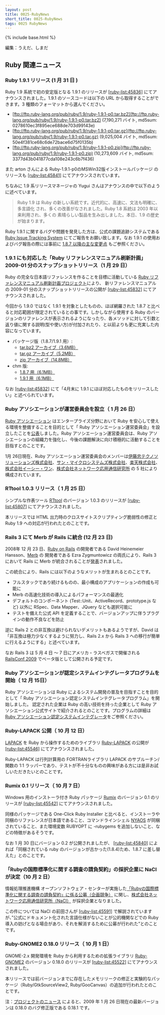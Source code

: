 ```yaml
---
layout: post
title: 0025-RubyNews
short_title: 0025-RubyNews
tags: 0025 RubyNews
---
```

{% include base.html %}


編集：うえだ、しまだ

## Ruby 関連ニュース

### Ruby 1.9.1 リリース (1 月 31 日 )

Ruby 1.9 系統で初の安定版となる 1.9.1 のリリースが [[ruby-list:45836]](http://blade.nagaokaut.ac.jp/cgi-bin/scat.rb/ruby/ruby-list/45836) にてアナウンスされました。1.9.1 のソースコードは以下の URL から取得することができます。3 種類のフォーマットから選んでください。

* [ftp://ftp.ruby-lang.org/pub/ruby/1.9/ruby-1.9.1-p0.tar.bz2](ftp://ftp.ruby-lang.org/pub/ruby/1.9/ruby-1.9.1-p0.tar.bz2)  (7,190,271 バイト, md5sum: 0278610ec3f895ece688de703d99143e)
* [ftp://ftp.ruby-lang.org/pub/ruby/1.9/ruby-1.9.1-p0.tar.gz](ftp://ftp.ruby-lang.org/pub/ruby/1.9/ruby-1.9.1-p0.tar.gz)  (9,025,004 バイト, md5sum: 50e4f381ce68c6de72bace6d75f0135b)
* [ftp://ftp.ruby-lang.org/pub/ruby/1.9/ruby-1.9.1-p0.zip](ftp://ftp.ruby-lang.org/pub/ruby/1.9/ruby-1.9.1-p0.zip)  (10,273,609 バイト, md5sum: 3377d43b041877cda108e243c6b7f436)


また arton さんによる Ruby-1.9.1-p0のMSWin32版インストールパッケージ のリリースも [[ruby-list:45841]](http://blade.nagaokaut.ac.jp/cgi-bin/scat.rb/ruby/ruby-list/45841) にてアナウンスされています。

ちなみに 1.9 系リリースマネージャの Yugui さんはアナウンスの中で以下のように述べています。

> Ruby 1.9 は Ruby の新しい系統です。近代的に、高速に、文法も明確に、多言語化
> され、多くの改善がなされました。Ruby 1.8 系統は 2003 年以来利用され、多くの
> 素晴らしい製品を生み出しました。本日、1.9 の歴史が始まります。


Ruby 1.9.1 に関するバグや問題を発見した方は、公式の課題追跡システムである [Ruby Issue Tracking System](http://redmine.ruby-lang.org/) にてご報告をお願い致します。なお 1.9.1 の使用およびバグ報告の際には事前に [1.8.7 以降の主な変更点](http://svn.ruby-lang.org/repos/ruby/tags/v1_9_1_0/NEWS) もご参照ください。

### 1.9.1 にも対応した「Ruby リファレンスマニュアル刷新計画」 2009-01 分のスナップショットリリース（1 月 29 日）

Ruby の完全な日本語リファレンスを作ることを目標に活動している
[Ruby リファレンスマニュアル刷新計画プロジェクト](http://doc.loveruby.net/wiki/FrontPage.html)により、
新リファレンスマニュアルの 2009-01 分のスナップショットリリースの公開が [[ruby-list:45832]](http://blade.nagaokaut.ac.jp/cgi-bin/scat.rb/ruby/ruby-list/45832) にてアナウンスされました。

今回から 1.9.0 ではなく 1.9.1 を対象としたものの、ほぼ網羅された 1.8.7 と比べると対応範囲が限定されているとの事です。しかしながら使用する Ruby のバージョンのリファレンスが表示されるようになったり、各メソッドに対して引数と返り値に関する説明(型や使い方)が付加されたり、と以前よりも更に充実した内容になっています。

* パッケージ版（1.8.7/1.9.1 用）:
  * [tar.bz2 アーカイブ（3.6MB）](http://www.ruby-lang.org/ja/man/archive/ruby-refm-1.9.1-dynamic-20090129.tar.bz2)
  * [tar.gz アーカイブ（5.2MB）](http://www.ruby-lang.org/ja/man/archive/ruby-refm-1.9.1-dynamic-20090129.tar.gz)
  * [zip アーカイブ（14.8MB）](http://www.ruby-lang.org/ja/man/archive/ruby-refm-1.9.1-dynamic-20090129.zip)
* chm 版:
  * [1.8.7 用（6.1MB）](http://www.ruby-lang.org/ja/man/archive/ruby-refm-1.8.7-20090129.chm)
  * [1.9.1 用（6.1MB）](http://www.ruby-lang.org/ja/man/archive/ruby-refm-1.9.1-20090129.chm)


なお [[ruby-list:45832]](http://blade.nagaokaut.ac.jp/cgi-bin/scat.rb/ruby/ruby-list/45832) にて「4月末に 1.9.1 にほぼ対応したものをリリースしたい」と述べられています。

### Ruby アソシエーションが運営委員会を設立（ 1 月 26 日）

[Ruby アソシエーション](http://www.ruby-assn.org/) はエンタープライズ分野において Ruby を安心して使える環境を整備することを目的として「 Ruby アソシエーション運営委員会」を設立したことを[公表](http://www.ruby-assn.org/releases/2009012601.html.ja)しました。Ruby アソシエーション運営委員会は、Ruby アソシエーションの組織力を強化し、今後の課題解決に向け積極的に活動することを目指すとのことです。

1月 26日現在、Ruby アソシエーション運営委員会のメンバーは[伊藤忠テクノソリューションズ株式会社](http://www.ctc-g.co.jp/)、[サン・マイクロシステムズ株式会社](http://jp.sun.com/)、[楽天株式会社](http://www.rakuten.co.jp/)、[株式会社イーシー・ワン](http://www.ec-one.com/)、[株式会社ネットワーク応用通信研究所](http://www.netlab.jp/) の 5 社により構成されています。

### RTtool 1.0.3 リリース（ 1 月 25 日）

シンプルな作表ツール [RTtool](http://www.rubyist.net/~rubikitch/computer/rttool/) のバージョン 1.0.3 のリリースが [[ruby-list:45807]](http://blade.nagaokaut.ac.jp/cgi-bin/scat.rb/ruby/ruby-list/45807) にてアナウンスされました。

本リリースでは HTML 出力時のクロスサイトスクリプティング脆弱性の修正と Ruby 1.9 への対応が行われたとのことです。

### Rails 3 にて Merb が Rails に統合 (12 月 23 日)

2008年 12 月 23 日、[Ruby on Rails](http://www.rubyonrails.com/) の開発者である David Heinemeier Hansson、[Merb](http://merbivore.com/) の 開発者である Ezra Zygmuntowicz の両氏により、Rails 3 において Rails に Merb が統合されることが[発表](http://weblog.rubyonrails.com/2008/12/23/merb-gets-merged-into-rails-3)されました。

この統合により、Rails には以下のようなメリットが生まれるとのことです。

* フルスタックであり続けるものの、最小構成のアプリケーションの作成も可能に
* Merb の高速化技術の導入によるパフォーマンスの最適化
* デフォルトのコンポーネント (Test::Unit、ActiveRecord、prototype.js など) 以外に RSpec、Data Mapper、JQuery なども選択可能に
* テストを備えた公式 API を定義することで、バージョンアップに伴うプラグインの動作不良などを防止


逆に Rails 2 との非互換は避けられないデメリットもあるようですが、David は「非互換は極力少なくするように努力し、Rails 2.x から Rails 3 への移行が簡単に行えるようにする」と述べています。

なお Rails 3 は 5 月 4 日 〜 7 日にアメリカ・ラスベガスで開催される [RailsConf 2009](http://en.oreilly.com/rails2009/) でベータ版として公開される予定です。

### Ruby アソシエーションが認定システムインテグレータプログラムを開始（ 12 月 15日）

Ruby アソシエーションは Ruby によるシステム開発の普及を目指すことを目的として「 Ruby アソシエーション認定システムインテグレータプログラム」を開始しました。 認定された企業は Ruby の高い技術を持った企業として Ruby アソシエーション公式サイトで紹介されるとのことです。プログラムの詳細は [Ruby アソシエーション認定システムインテグレータ](http://www.ruby-assn.org/certification/sier/index.html.ja)をご参照ください。 

### Ruby-LAPACK 公開（ 10 月 12 日）

[LAPACK](http://www.netlib.org/lapack/) を Ruby から操作するためのライブラリ [Ruby-LAPACK](http://www.gfd-dennou.org/arch/ruby/products/ruby-lapack/index-j.html) の公開が [[ruby-list:45546]](http://blade.nagaokaut.ac.jp/cgi-bin/scat.rb/ruby/ruby-list/45546) にてアナウンスされました。

Ruby-LAPACK は行列計算用の FORTRANライブラリ LAPACK のサブルーチン/関数の 1:1 ラッパーであり、テストが不十分なものの興味がある方には是非お試しいただきたいとのことです。

### Rumix 0.1 リリース（ 10 月 7 日）

Windows 用のインストーラ付き Ruby パッケージ [Rumix](http://ruby.morphball.net/rumix/) のバージョン 0.1 のリリースが [[ruby-list:45542]](http://blade.nagaokaut.ac.jp/cgi-bin/scat.rb/ruby/ruby-list/45542) にてアナウンスされました。

同様のパッケージである One-Click Ruby Installer と比べると、インストーラや同梱のリファレンスが日本語であること、コマンドラインシェル [NYAOS](http://www.nyaos.org/index.cgi?p=FrontPage.ja) が同梱されていること、また環境変数 RUBYOPT に -rubygems を追加しないこと、などの特徴があるそうです。

なお 1 月 30 日にバージョン 0.2 が公開されましたが、 [[ruby-list:45840]](http://blade.nagaokaut.ac.jp/cgi-bin/scat.rb/ruby/ruby-list/45840) によれば「同梱されている ruby のバージョンが古かった(1.8.4)ため、1.8.7 に差し替えた」とのことです。

### 「Rubyの国際標準化に関する調査の請負契約」の採択企業に NaCl が決定（10 月 2 日）

情報処理推進機構 オープンソフトウェア・センターが実施した[「Rubyの国際標準化に関する調査の請負契約」に係る公募（企画競争）](http://www.ipa.go.jp/software/open/ossc/2008/ruby/koubo.html) に関し、[株式会社ネットワーク応用通信研究所（NaCl）](http://www.netlab.jp/) が採択企業となりました。

この件については NaCl の前田さんが [[ruby-list:45591]](http://blade.nagaokaut.ac.jp/cgi-bin/scat.rb/ruby/ruby-list/45591) で解説されていますが、”公式にドキュメント化された言語仕様がないことが公的機関などでの Ruby 導入の妨げとなる場合があり、それを解消するために公募が行われた”とのことです。

### Ruby-GNOME2 0.18.0 リリース（ 10 月 1 日）

GNOME-2.x 開発環境を Ruby から利用するための拡張ライブラリ [Ruby-GNOME2](http://ruby-gnome2.sourceforge.jp/ja/) のバージョン 0.18.0 のリリースが [[ruby-list:45522]](http://blade.nagaokaut.ac.jp/cgi-bin/scat.rb/ruby/ruby-list/45522) にてアナウンスされました。

本リリースでは前バージョンまでに存在したメモリリークの修正と実験的なパッケージ（Ruby/GtkSourceView2, Ruby/GooCanvas）の追加が行われたとのことです。

注：[プロジェクトのニュース](http://sourceforge.net/forum/forum.php?forum_id=880106) によると、2009 年 1 月 26 日現在の最新バージョンは 0.18.0 のバグ修正版である 0.18.1 です。


